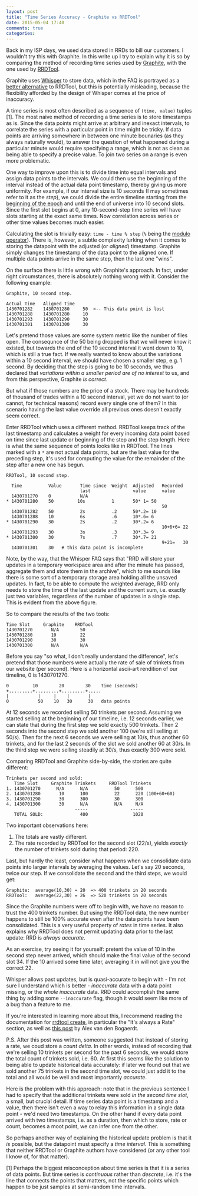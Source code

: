 ```yaml
---
layout: post
title: "Time Series Accuracy - Graphite vs RRDTool"
date: 2015-05-04 17:40
comments: true
categories:
---
```


Back in my ISP days, we used data stored in RRDs to bill our
customers. I wouldn't try this with Graphite. In this write up I try
to explain why it is so by comparing the method of recording time series
used by
[Graphite](http://graphite.readthedocs.org/en/latest/overview.html),
with the one used by [RRDTool](https://oss.oetiker.ch/rrdtool/).

Graphite uses
[Whisper](http://graphite.wikidot.com/whisper) to store data, which in
the FAQ is portrayed as a [better alternative](http://graphite.wikidot.com/whisper#toc1) to RRDTool, but
this is potentially misleading, because the flexibility afforded by the
design of Whisper comes at the price of inaccuracy.

A time series is most often described as a sequence of `(time, value)`
tuples [1]. The most naive method of recording a time series is to
store timestamps as is. Since the data points might arrive at
arbitrary and inexact intervals, to correlate the series with a
particular point in time might be tricky. If data points are arriving
somewhere in between one minute bounaries (as they always naturally
would), to answer the question of what happened during a particular
minute would require specifying a range, which is not as clean as
being able to specify a precise value. To join two series on a range
is even more problematic.

One way to improve upon this is to divide time into equal intervals
and assign data points to the intervals. We could then use the
beginning of the interval instead of the actual data point timestamp,
thereby giving us more uniformity. For example, if our interval size
is 10 seconds (I may sometimes refer to it as the _step_), we could
divide the entire timeline starting from the
[beginning of the epoch](http://en.wikipedia.org/wiki/Unix_time)
and until the end of
universe into 10 second slots. Since the first slot begins at 0, any
10-second-step time series will have slots starting at the exact same
times. Now correlation across series or other time values becomes much
easier.

Calculating the slot is trivially easy: `time - time % step` (`%` being
the [modulo operator](https://docs.python.org/3.4/reference/expressions.html#index-51)).
There is, however, a subtle complexity lurking when it comes to
storing the datapoint with the adjusted (or _aligned_) timestamp.
Graphite simply changes the timestamp of the data point to the
aligned one. If multiple data points arrive in the same
step, then the last one "wins".

On the surface there is little wrong with Graphite's approach. In fact,
under right circumstances, there is absolutely nothing wrong with
it. Consider the following example:

```
Graphite, 10 second step.

Actual Time   Aligned Time
1430701282    1430701280     50  <-- This data point is lost
1430701288    1430701280     10
1430701293    1430701290     30
1430701301    1430701300     30
```

Let's pretend those values are some system metric like the number of
files open. The consequnce of the 50 being dropped is that we will
never know it existed, but towards the end of the 10 second interval
it went down to 10, which is still a true fact. If we really wanted to
know about the variations within a 10 second interval, we should have
chosen a smaller step, e.g. 1 second. By deciding that the step is
going to be 10 seconds, we thus declared that _variations within a
smaller period are of no interest_ to us, and from this perspective,
Graphite _is correct_.

But what if those numbers are the price of a stock. There may be
hundreds of thousand of trades within a 10 second interval, yet we do
not want to (or cannot, for technical reasons) record every single one
of them? In this scenario having the last value override all previous
ones doesn't exactly seem correct.

Enter RRDTool which uses a different method. RRDTool keeps track of
the last timestamp and calculates a weight for every incoming
data point based on time since last update or beginning of the step and
the step length. Here is what the same sequence of points looks like
in RRDTool. The lines marked with a `*` are not actual data points,
but are the last value for the preceding step, it's used for
computing the value for the remainder of the step after a new one has
begun.

```
RRDTool, 10 second step.

  Time          Value       Time since  Weight  Adjusted   Recorded
                            last                value      value
  1430701270    0           N/A
* 1430701280    50         10s          1       50* 1= 50
                                                           50
  1430701282    50          2s          .2      50*.2= 10
  1430701288    10          6s          .6      10*.6= 6
* 1430701290    30          2s          .2      30*.2= 6
                                                           10+6+6= 22
  1430701293    30          3s          .3      30*.3= 9
* 1430701300    30          7s          .7      30*.7= 21
                                                           9+21=   30
  1430701301    30   # this data point is incomplete
```

Note, by the way, that the Whisper FAQ says that "RRD will store your
updates in a temporary workspace area and after the minute has passed,
aggregate them and store them in the archive", which to me sounds like
there is some sort of a temporary storage area holding all the unsaved
updates. In fact, to be able to compute the weighted average, RRD only
needs to store the time of the last update and the current sum, i.e.
exactly just two variables, regardless of the number of updates in a
single step. This is evident from the above figure.

So to compare the results of the two tools:

```
Time Slot     Graphite    RRDTool
1430701270       N/A        50
1430701280       10         22
1430701290       30         30
1430701300       N/A        N/A

```

Before you say "so what, I don't really understand the difference",
let's pretend that those numbers were actually the rate of sale of
trinkets from our website (per second). Here is a horizontal ascii-art
rendition of our timeline, 0 is 1430701270.

```
0         10        20        30    time (seconds)
+.........+.........+.........+.....
|           |     |    |       |
0           50    10   30      30   data points
```

At 12 seconds we recorded selling 50 trinkets per second. Assuming we
started selling at the beginning of our timeline, i.e. 12 seconds
earlier, we can state that during the first step we sold exactly 500
trinkets. Then 2 seconds into the second step we sold another 100
(we're still selling at 50/s). Then for the next 6 seconds we were
selling at 10/s, thus another 60 trinkets, and for the last 2 seconds
of the slot we sold another 60 at 30/s. In the third step we were
selling steadily at 30/s, thus exactly 300 were sold.

Comparing RRDTool and Graphite side-by-side, the stories are quite different:

```
Trinkets per second and sold:
   Time Slot     Graphite Trinkets     RRDTool Trinkets
1. 1430701270      N/A      N/A          50      500
2. 1430701280       10      100          22      220 (100+60+60)
3. 1430701290       30      300          30      300
4. 1430701300       30      N/A          N/A     N/A
                          -----                -----
   TOTAL SOLD:              400                 1020

```

Two important observations here:

1. The totals are vastly different.
1. The rate recorded by RRDTool for the second slot (22/s), yields
   _exactly_ the number of trinkets sold during that period: 220.

Last, but hardly the least, consider what happens when we consolidate
data points into larger intervals by averaging the values. Let's say
20 seconds, twice our step. If we consolidate the second and the third
steps, we would get:

```
Graphite:  average(10,30) = 20  => 400 trinkets in 20 seconds
RRDTool:   average(22,30) = 26  => 520 trinkets in 20 seconds
```

Since the Graphite numbers were off to begin with, we have no reason
to trust the 400 trinkets number. But using the RRDTool data, the new
number happens to still be 100% accurate even after the data points
have been consolidated. This is a very useful property of _rates_ in
time series. It also explains why RRDTool does not permit updating
data prior to the last update: RRD is _always accurate_.

As an exercise, try seeing it for yourself: pretent the value of 10 in
the second step never arrived, which should make the final value of
the second slot 34. If the 10 arrived some time later, averaging it in
will not give you the correct 22.

Whisper allows past updates, but is quasi-accurate to begin with - I'm
not sure I understand which is better - _inaccurate_ data with a data
point missing, or the _whole inaccurate_ data. RRD could accomplish
the same thing by adding some `--inaccurate` flag, though it would
seem like more of a bug than a feature to me.

If you're interested in learning more about this, I recommend reading
the documentation for
[rrdtool create](http://oss.oetiker.ch/rrdtool/doc/rrdcreate.en.html), in
particular the "It's always a Rate" section, as well as
[this post](http://www.vandenbogaerdt.nl/rrdtool/process.php)
by Alex van den Bogaerdt.

P.S. After this post was written, someone suggested that instead of
storing a rate, we coud store a _count delta_. In other words, instead
of recording that we're selling 10 trinkets per second for the past 6
seconds, we would store the total count of trinkets sold, i.e. 60. At
first this seems like the solution to being able to update historical
data accurately: if later we found out that we sold another 75
trinkets in the second time slot, we could just add it to the total
and all would be well and most importantly _accurate_.

Here is the problem with this approach: note that in the previous
sentence I had to specify that the additional trinkets were sold _in
the second time slot_, a small, but crucial detail. If time series
data point is a timestamp and a value, then there isn't even a way to
relay this information in a single data point - we'd need two
timestamps. On the other hand if every data point arrived with two
timestamps, i.e. as a duration, then which to store, rate or count,
becomes a moot point, we can infer one from the other.

So perhaps another way of explaining the historical update problem is
that it *is* possible, but the datapoint must specify a _time
interval_. This is something that neither RRDTool or Graphite authors
have considered (or any other tool I know of, for that matter).

[1] Perhaps the biggest misconception about time series is that it is
a series of data points. But time series is _continuous_ rather than
_descrete_, i.e. it's the line that connects the points that matters,
not the specific points which happen to be just samples at semi-random
time intervals.
